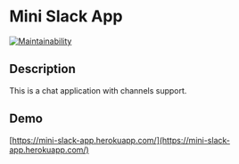 # Mini Slack App
[![Maintainability](https://api.codeclimate.com/v1/badges/5367e73bac32a5f06319/maintainability)](https://codeclimate.com/github/victorlitvinenko/frontend-project-lvl4/maintainability)

## Description
This is a chat application with channels support.

## Demo
[https://mini-slack-app.herokuapp.com/](https://mini-slack-app.herokuapp.com/)
